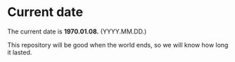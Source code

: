 # Current date

The current date is **1970.01.08.** (YYYY.MM.DD.)

This repository will be good when the world ends, so we will know how long it lasted.